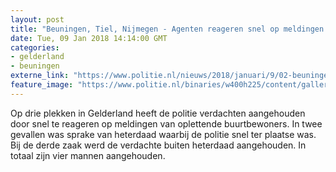 ```yaml
---
layout: post
title: "Beuningen, Tiel, Nijmegen - Agenten reageren snel op meldingen en houden vier mannen aan"
date: Tue, 09 Jan 2018 14:14:00 GMT
categories: 
- gelderland 
- beuningen 
externe_link: "https://www.politie.nl/nieuws/2018/januari/9/02-beuningen-tiel-nijmegen---agenten-reageren-snel-op-meldingen-en-houden-vier-mannen-aan.html"
feature_image: "https://www.politie.nl/binaries/w400h225/content/gallery/politie/stockfotos/algemeen/aanhouding.jpg"
---
```


Op drie plekken in Gelderland heeft de politie verdachten aangehouden door snel te reageren op meldingen van oplettende buurtbewoners. In twee gevallen was sprake van heterdaad waarbij de politie snel ter plaatse was. Bij de derde zaak werd de verdachte buiten heterdaad aangehouden. In totaal zijn vier mannen aangehouden.
